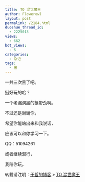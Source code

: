 ```yaml
---
title: TO 混世魔王
author: Flowerowl
layout: post
permalink: /2184.html
duoshuo_thread_id:
  - 2225013
views:
  - 662
bot_views:
  - 6
categories:
  - 杂记
tags:
  - 黑
---
```

一共三次黑了吧。

挺好玩的哈？

一个老漏洞黑的挺带劲啊。

不过还是谢谢你，

希望你能站出来和我说话，

应该可以和你学习一下。

QQ：51094261

或者继续潜行，

我陪你玩。

转载请注明：[于哲的博客][1] &raquo; [TO 混世魔王][2]

 [1]: http://lazynight.me
 [2]: http://lazynight.me/2184.html